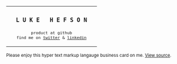 <table>
    <tr align="center">
      <td>
<h3><samp>&nbsp;&nbsp;L U K E &nbsp; H E F S O N&nbsp;&nbsp;</samp></h3>
<sub><samp>product at github</samp></sub><br>
<sub><samp>find me on <a href="https://twitter.com/lukehefson/">twitter</a> & <a href="https://uk.linkedin.com/in/lukehefson">linkedin</a></br></br></samp></sub>
</td>
    </tr>
</table>

<sub>Please enjoy this hyper text markup langauge business card on me. <a href="https://raw.githubusercontent.com/lukehefson/lukehefson/master/README.md">View source</a>.</sub>
